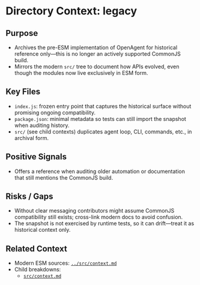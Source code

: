 # Directory Context: legacy

## Purpose
- Archives the pre-ESM implementation of OpenAgent for historical reference only—this is no longer an actively supported CommonJS build.
- Mirrors the modern `src/` tree to document how APIs evolved, even though the modules now live exclusively in ESM form.

## Key Files
- `index.js`: frozen entry point that captures the historical surface without promising ongoing compatibility.
- `package.json`: minimal metadata so tests can still import the snapshot when auditing history.
- `src/` (see child contexts) duplicates agent loop, CLI, commands, etc., in archival form.

## Positive Signals
- Offers a reference when auditing older automation or documentation that still mentions the CommonJS build.

## Risks / Gaps
- Without clear messaging contributors might assume CommonJS compatibility still exists; cross-link modern docs to avoid confusion.
- The snapshot is not exercised by runtime tests, so it can drift—treat it as historical context only.

## Related Context
- Modern ESM sources: [`../src/context.md`](../src/context.md)
- Child breakdowns:
  - [`src/context.md`](src/context.md)
